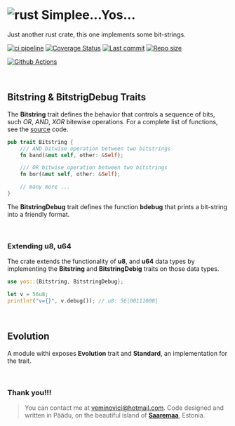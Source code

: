 # ![rust](https://img.shields.io/badge/Rust-000000?style=for-the-badge&logo=rust&logoColor=white) Simplee...Yos... 

Just another rust crate, this one implements some bit-strings.

[![ci pipeline](https://github.com/veminovici/yos/actions/workflows/ci.yml/badge.svg?branch=main)](https://github.com/veminovici/yos/actions/workflows/ci.yml)
[![Coverage Status](https://coveralls.io/repos/github/veminovici/yos/badge.svg)](https://coveralls.io/github/veminovici/yos)
[![Last commit](https://img.shields.io/github/last-commit/veminovici/yos)](https://github.com/veminovici/yos)
[![Repo size](https://img.shields.io/github/repo-size/veminovici/yos)](https://github.com/veminovici/yos)

[![Github Actions](https://buildstats.info/github/chart/veminovici/yos)](https://github.com/veminovici/yos)

</br>

## Bitstring & BitstrigDebug Traits
The **Bitstring** trait defines the behavior that controls a sequence of bits, such *OR*, *AND*, *XOR* bitewise operations. For a complete list of functions, see the [source](https://github.com/veminovici/yos/blob/main/src/traits.rs) code.

```rust
pub trait Bitstring {
    /// AND bitwise operation between two bitstrings
    fn band(&mut self, other: &Self);

    /// OR bitwise operation between two bitstrings
    fn bor(&mut self, other: &Self);

    // many more ...
}
```

The **BitstringDebug** trait defines the function **bdebug** that prints a bit-string into a friendly format.

</br>

### Extending u8, u64
The crate extends the functionality of **u8**, and **u64** data types by implementing the **Bitstring** and **BitstringDebig** traits on those data types.

```rust
use yos::{Bitstring, BitstringDebug};

let v = 56u8;
println!("v={}", v.debug()); // u8: 56|00111000|
```

</br>

## Evolution
A module withi exposes **Evolution** trait and **Standard**, an implementation for the trait.

</br>

### Thank you!!!

> You can contact me at veminovici@hotmail.com. Code designed and written in Päädu, on the beautiful island of [**Saaremaa**](https://goo.gl/maps/DmB9ewY2R3sPGFnTA), Estonia.
